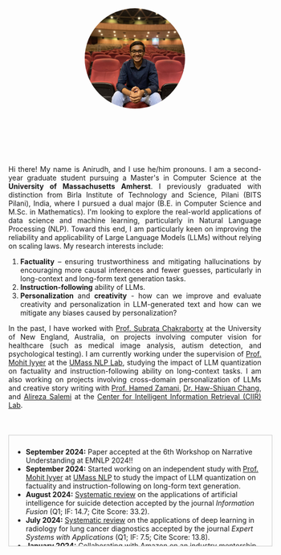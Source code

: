 <style>
  footer {
    display: none;
  }

/* Style for the news box */
  .news-box {
    border: 1px solid #ccc;
    padding: 10px;
    width: 100%;
    height: 200px;
    overflow-y: scroll;
    margin-top: 20px;
  }
</style>

<!-- Include Font Awesome CDN -->
<link href="https://cdnjs.cloudflare.com/ajax/libs/font-awesome/6.0.0-beta3/css/all.min.css" rel="stylesheet">

<!-- ![Picture](docs/assets/IMG_0450.JPG) -->
<img src="docs/assets/IMG_6547.jpg" style="border-radius: 50%; width: 200px; height: 200px; object-fit: cover; display: block; margin-left: auto; margin-right: auto;">
<!-- Icons with links -->
<div style="text-align: center; margin-top: 20px;">
  <a href="https://scholar.google.com/citations?user=wknj4_8AAAAJ&hl=en&authuser=1" target="_blank">
    <i class="fas fa-graduation-cap" style="font-size: 36px; margin-right: 20px;"></i>
  </a>

  <a href="https://github.com/06Anirudh24" target="_blank">
    <i class="fab fa-github" style="font-size: 36px; margin-right: 20px;"></i>
  </a>

  <a href="https://linkedin.com/in/anirudh-atmakuru-a8474b213" target="_blank">
    <i class="fab fa-linkedin" style="font-size: 36px; margin-right: 20px;"></i>
  </a>

  <a href="mailto:aatmakuru@umass.edu" target="_blank">
    <i class="fas fa-envelope" style="font-size: 36px; margin-right: 20px;"></i>
  </a>
</div>
  
<div style="text-align: justify;">

<br><br>
Hi there! My name is Anirudh, and I use he/him pronouns. I am a second-year graduate student pursuing a Master's in Computer Science at the <b>University of Massachusetts Amherst</b>. I previously graduated with distinction from Birla Institute of Technology and Science, Pilani (BITS Pilani), India, where I pursued a dual major (B.E. in Computer Science and M.Sc. in Mathematics). I'm looking to explore the real-world applications of data science and machine learning, particularly in Natural Language Processing (NLP). Toward this end, I am particularly keen on improving the reliability and applicability of Large Language Models (LLMs) without relying on scaling laws. My research interests include: 
<ol>
  <li> <b>Factuality</b> – ensuring trustworthiness and mitigating hallucinations by encouraging more causal inferences and fewer guesses, particularly in long-context and long-form text generation tasks.</li>
  <li><b>Instruction-following</b> ability of LLMs.</li>
  <li><b>Personalization</b> and <b>creativity</b> - how can we improve and evaluate creativity and personalization in LLM-generated text and how can we mitigate any biases caused by personalization?</li>
</ol>

In the past, I have worked with  <a href="https://www.une.edu.au/staff-profiles/science-and-technology/dr-subrata-chakraborty">Prof. Subrata Chakraborty</a> at the University of New England, Australia, on projects involving computer vision for healthcare (such as medical image analysis, autism detection, and psychological testing). I am currently working under the supervision of <a href="https://people.cs.umass.edu/~miyyer/">Prof. Mohit Iyyer</a> at the <a href="https://nlp.cs.umass.edu/">UMass NLP Lab</a>, studying the impact of LLM quantization on factuality and instruction-following ability on long-context tasks. I am also working on projects involving cross-domain personalization of LLMs and creative story writing with <a href="https://groups.cs.umass.edu/zamani/?_gl=1%2Ajpaw2l%2A_gcl_au%2AMTA4MjUyNTEyMS4xNzIzMDI2NTc0%2A_ga%2AMTc3MDAzNjE5Mi4xNjkxMTYwNDcy%2A_ga_21RLS0L7EB%2AMTcyNzIzMDIyMS4zMDMuMC4xNzI3MjMwMjIyLjAuMC4w">Prof. Hamed Zamani</a>, <a href="https://ken77921.github.io/">Dr. Haw-Shiuan Chang</a>, and <a href="https://alirezasalemi7.github.io/">Alireza Salemi</a> at the <a href="https://ciir.cs.umass.edu/">Center for Intelligent Information Retrieval (CIIR) Lab</a>.
</div>
<br>

<!-- News section -->
<div class="news-box">
<ul>
<li><strong>September 2024:</strong> Paper accepted at the 6th Workshop on Narrative Understanding at EMNLP 2024!!</li>
<li><strong>September 2024:</strong> Started working on an independent study with <a href="https://people.cs.umass.edu/~miyyer/">Prof. Mohit Iyyer</a> at <a href="https://nlp.cs.umass.edu/">UMass NLP</a> to study the impact of LLM quantization on factuality and instruction-following on long-form text generation.</li>
<li><strong>August 2024:</strong> <a href="https://doi.org/10.1016/j.inffus.2024.102673">Systematic review</a> on the applications of artificial intelligence for suicide detection accepted by the journal <em>Information Fusion</em> (Q1; IF: 14.7; Cite Score: 33.2).</li>
<li><strong>July 2024:</strong> <a href = "https://doi.org/10.1016/j.eswa.2024.124665">Systematic review</a> on the applications of deep learning in radiology for lung cancer diagnostics accepted by the journal <em>Expert Systems with Applications</em> (Q1; IF: 7.5; Cite Score: 13.8).</li>
<li><strong>January 2024:</strong> Collaborating with Amazon on an industry mentorship project to study the impact of prompt specificity on LLMs (advised by <a href="https://people.cs.umass.edu/~mccallum/">Prof. Andrew McCallum</a> and <a href="https://ken77921.github.io/">Haw-Shiuan Chang</a>).</li>
<li><strong>August 2023:</strong> Excited to pursue my second Master's degree - this time in Computer Science at UMass Amherst!</li>
<li><strong>August 2023:</strong> Graduated with distinction from BITS Pilani, India, with a dual major (B.E. Computer Science, M.Sc. Mathematics) and a CGPA of 9.15/10!</li>
<li><strong>February 2023:</strong> <a href = "https://dl.acm.org/doi/abs/10.1145/3578527.3578543">Paper</a> on predicting video game development problems using ensemble techniques accepted at the Innovations in Software Engineering Conference (ISEC) 2023.</li>
<li><strong>January 2023:</strong> Started my internship as a database administrator at First Meridian, Bangalore.</li>
<li><strong>December 2022:</strong> Presented papers at the DICTA (Sydney) and ACIS (Melbourne) conferences in Australia.</li>
<li><strong>November 2022:</strong> Started working with <a href = "https://scholar.google.com.sg/citations?hl=en&user=8FjY99sAAAAJ&view_op=list_works&sortby=pubdate">Prof. Rajendra Acharya</a> on medical image analysis using artificial intelligence.</li>
<li><strong>October 2022:</strong> <a href="https://aisel.aisnet.org/acis2022/11/">Paper</a> on the relationship between deep learning models and human personality traits accepted at the Australasian Conference on Information Systems (ACIS).</li>
<li><strong>October 2022:</strong> <a href="https://ieeexplore.ieee.org/abstract/document/10034632">Paper</a> on hidden and face-like object detection using deep learning techniques accepted at the International Conference on Digital Image Computing: Techniques and Applications (DICTA).</li>
<li><strong>August 2022:</strong> Started working on my undergraduate thesis with <a href="https://www.une.edu.au/staff-profiles/science-and-technology/dr-subrata-chakraborty">Prof. Subrata</a> at the University of New England, Australia.</li>
<li><strong>January 2022:</strong> Started working as a data science intern at Epsilon India to generate personalized email subject lines.</li>
<li><strong>December 2021:</strong> <a href="https://aclanthology.org/2021.icon-main.56/">Paper</a> on predicting video game development problems using word embeddings accepted in the <em>Proceedings of ICON 2021: 18th International Conference on Natural Language Processing</em>.</li>
<li><strong>August 2020:</strong> Appointed as a teaching assistant for the course Elementary Real Analysis at BITS Pilani.</li>
<li><strong>June 2020:</strong> Published my first <a href="https://doi.org/10.1016/j.idm.2020.06.002">paper</a> on mathematically modeling the spread, peak, and reduction of COVID-19 in the journal <em>Infectious Disease Modelling</em> (Q1; IF: 3.0; Cite Score: 18.3).</li>
<li><strong>May 2020:</strong> Started working as a summer research intern at Ecom Express, New Delhi, to study travel network optimization using Pyomo.</li>
<li><strong>January 2020:</strong> Appointed as a teaching assistant for the course Probability and Statistics at BITS Pilani.</li>
<li><strong>August 2018:</strong> Admitted to Birla Institute of Technology and Science, Pilani (BITS Pilani) for a dual major in Computer Science and Mathematics.</li>
</ul>
</div>





